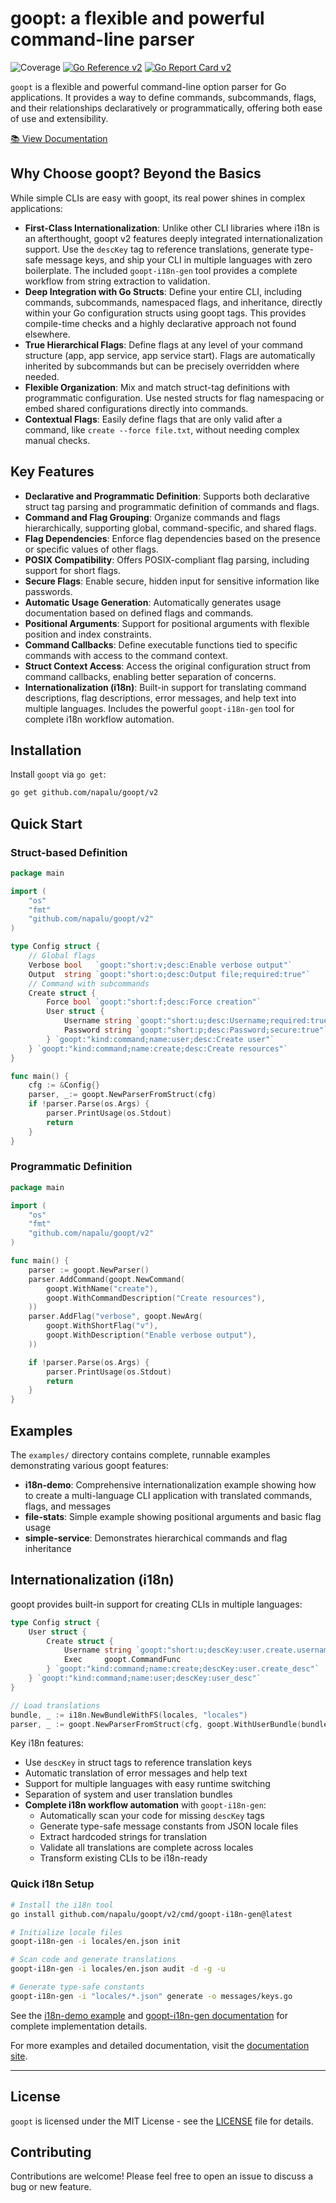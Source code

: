 # goopt: a flexible and powerful command-line parser

![Coverage](https://img.shields.io/badge/Coverage-83.6%25-brightgreen)
[![Go Reference v2](https://pkg.go.dev/badge/github.com/napalu/goopt/v2.svg)](https://pkg.go.dev/github.com/napalu/goopt/v2)
[![Go Report Card v2](https://goreportcard.com/badge/github.com/napalu/goopt)](https://goreportcard.com/report/github.com/napalu/goopt/v2)


`goopt` is a flexible and powerful command-line option parser for Go applications. It provides a way to define commands, subcommands, flags, and their relationships declaratively or programmatically, offering both ease of use and extensibility.

[📚 View Documentation](https://napalu.github.io/goopt)

## Why Choose goopt? Beyond the Basics

While simple CLIs are easy with goopt, its real power shines in complex applications:
- **First-Class Internationalization**: Unlike other CLI libraries where i18n is an afterthought, goopt v2 features deeply integrated internationalization support. Use the `descKey` tag to reference translations, generate type-safe message keys, and ship your CLI in multiple languages with zero boilerplate. The included `goopt-i18n-gen` tool provides a complete workflow from string extraction to validation.
- **Deep Integration with Go Structs**: Define your entire CLI, including commands, subcommands, namespaced flags, and inheritance, directly within your Go configuration structs using goopt tags. This provides compile-time checks and a highly declarative approach not found elsewhere.
- **True Hierarchical Flags**: Define flags at any level of your command structure (app, app service, app service start). Flags are automatically inherited by subcommands but can be precisely overridden where needed.
- **Flexible Organization**: Mix and match struct-tag definitions with programmatic configuration. Use nested structs for flag namespacing or embed shared configurations directly into commands.
- **Contextual Flags**: Easily define flags that are only valid after a command, like `create --force file.txt`, without needing complex manual checks.

## Key Features

- **Declarative and Programmatic Definition**: Supports both declarative struct tag parsing and programmatic definition of commands and flags.
- **Command and Flag Grouping**: Organize commands and flags hierarchically, supporting global, command-specific, and shared flags.
- **Flag Dependencies**: Enforce flag dependencies based on the presence or specific values of other flags.
- **POSIX Compatibility**: Offers POSIX-compliant flag parsing, including support for short flags.
- **Secure Flags**: Enable secure, hidden input for sensitive information like passwords.
- **Automatic Usage Generation**: Automatically generates usage documentation based on defined flags and commands.
- **Positional Arguments**: Support for positional arguments with flexible position and index constraints.
- **Command Callbacks**: Define executable functions tied to specific commands with access to the command context.
- **Struct Context Access**: Access the original configuration struct from command callbacks, enabling better separation of concerns.
- **Internationalization (i18n)**: Built-in support for translating command descriptions, flag descriptions, error messages, and help text into multiple languages. Includes the powerful `goopt-i18n-gen` tool for complete i18n workflow automation.

## Installation

Install `goopt` via `go get`:

```bash
go get github.com/napalu/goopt/v2
```

## Quick Start

### Struct-based Definition

```go
package main

import (
    "os"
    "fmt"
    "github.com/napalu/goopt/v2"
)

type Config struct {
    // Global flags
    Verbose bool   `goopt:"short:v;desc:Enable verbose output"`
    Output  string `goopt:"short:o;desc:Output file;required:true"`
    // Command with subcommands
    Create struct {
        Force bool `goopt:"short:f;desc:Force creation"`
        User struct {
            Username string `goopt:"short:u;desc:Username;required:true"`
            Password string `goopt:"short:p;desc:Password;secure:true"`
        } `goopt:"kind:command;name:user;desc:Create user"`
    } `goopt:"kind:command;name:create;desc:Create resources"`
}

func main() {
    cfg := &Config{}
    parser, _:= goopt.NewParserFromStruct(cfg)
    if !parser.Parse(os.Args) {
        parser.PrintUsage(os.Stdout)
        return
    }
}
```

### Programmatic Definition

```go
package main

import (
    "os"
    "fmt"
    "github.com/napalu/goopt/v2"
)   

func main() {
    parser := goopt.NewParser()
    parser.AddCommand(goopt.NewCommand(
        goopt.WithName("create"),
        goopt.WithCommandDescription("Create resources"),
    ))
    parser.AddFlag("verbose", goopt.NewArg(
        goopt.WithShortFlag("v"),
        goopt.WithDescription("Enable verbose output"),
    ))

    if !parser.Parse(os.Args) {
        parser.PrintUsage(os.Stdout)
        return
    }
}
```

## Examples

The `examples/` directory contains complete, runnable examples demonstrating various goopt features:

- **i18n-demo**: Comprehensive internationalization example showing how to create a multi-language CLI application with translated commands, flags, and messages
- **file-stats**: Simple example showing positional arguments and basic flag usage
- **simple-service**: Demonstrates hierarchical commands and flag inheritance

## Internationalization (i18n)

goopt provides built-in support for creating CLIs in multiple languages:

```go
type Config struct {
    User struct {
        Create struct {
            Username string `goopt:"short:u;descKey:user.create.username_desc;required:true"`
            Exec     goopt.CommandFunc
        } `goopt:"kind:command;name:create;descKey:user.create_desc"`
    } `goopt:"kind:command;name:user;descKey:user_desc"`
}

// Load translations
bundle, _ := i18n.NewBundleWithFS(locales, "locales")
parser, _ := goopt.NewParserFromStruct(cfg, goopt.WithUserBundle(bundle))
```

Key i18n features:
- Use `descKey` in struct tags to reference translation keys
- Automatic translation of error messages and help text
- Support for multiple languages with easy runtime switching
- Separation of system and user translation bundles
- **Complete i18n workflow automation** with `goopt-i18n-gen`:
  - Automatically scan your code for missing `descKey` tags
  - Generate type-safe message constants from JSON locale files
  - Extract hardcoded strings for translation
  - Validate all translations are complete across locales
  - Transform existing CLIs to be i18n-ready

### Quick i18n Setup

```bash
# Install the i18n tool
go install github.com/napalu/goopt/v2/cmd/goopt-i18n-gen@latest

# Initialize locale files
goopt-i18n-gen -i locales/en.json init

# Scan code and generate translations
goopt-i18n-gen -i locales/en.json audit -d -g -u

# Generate type-safe constants
goopt-i18n-gen -i "locales/*.json" generate -o messages/keys.go
```

See the [i18n-demo example](examples/i18n-demo) and [goopt-i18n-gen documentation](cmd/goopt-i18n-gen/README.md) for complete implementation details.

For more examples and detailed documentation, visit the [documentation site](https://napalu.github.io/goopt).

---

## License

`goopt` is licensed under the MIT License - see the [LICENSE](LICENSE) file for details.

## Contributing

Contributions are welcome! Please feel free to open an issue to discuss a bug or new feature.
